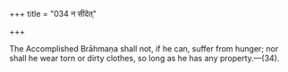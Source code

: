 +++
title = "034 न सीदेत्"

+++

The Accomplished Brāhmaṇa shall not, if he can, suffer from hunger; nor shall he wear torn or dirty clothes, so long as he has any property.—(34).